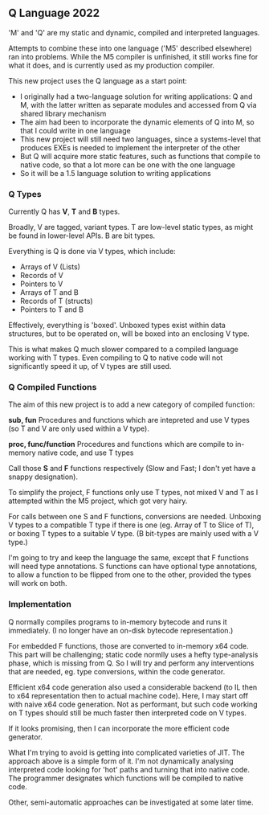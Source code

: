 ## Q Language 2022

'M' and 'Q' are my static and dynamic, compiled and interpreted languages.

Attempts to combine these into one language ('M5' described elsewhere) ran into problems. While the M5 compiler is unfinished, it still works fine for what it does, and is currently used as my production compiler.

This new project uses the Q language as a start point:

* I originally had a two-language solution for writing applications: Q and M, with the latter written as separate modules and accessed from Q via shared library mechanism
* The aim had been to incorporate the dynamic elements of Q into M, so that I could write in one language
* This new project will still need two languages, since a systems-level that produces EXEs is needed to implement the interpreter of the other
* But Q will acquire more static features, such as functions that compile to native code, so that a lot more can be one with the one language
* So it will be a 1.5 language solution to writing applications

### Q Types

Currently Q has **V**, **T** and **B** types.

Broadly, V are tagged, variant types. T are low-level static types, as might be found in lower-level APIs. B are bit types.

Everything is Q is done via V types, which include:

* Arrays of V (Lists)
* Records of V
* Pointers to V
* Arrays of T and B
* Records of T (structs)
* Pointers to T and B

Effectively, everything is 'boxed'. Unboxed types exist within data structures, but to be operated on, will be boxed into an enclosing V type.

This is what makes Q much slower compared to a compiled language working with T types. Even compiling to Q to native code will not significantly speed it up, of V types are still used.

### Q Compiled Functions

The aim of this new project is to add a new category of compiled function:

**sub, fun** Procedures and functions which are intepreted and use V types (so T and V are only used within a V type).

**proc, func/function** Procedures and functions which are compile to in-memory native code, and use T types

Call those **S** and **F** functions respectively (Slow and Fast; I don't yet have a snappy designation).

To simplify the project, F functions only use T types, not mixed V and T as I attempted within the M5 project, which got very hairy.

For calls between one S and F functions, conversions are needed. Unboxing V types to a compatible T type if there is one (eg. Array of T to Slice of T), or boxing T types to a suitable V type. (B bit-types are mainly used with a V type.)

I'm going to try and keep the language the same, except that F functions will need type annotations. S functions can have optional type annotations, to allow a function to be flipped from one to the other, provided the types will work on both.

### Implementation

Q normally compiles programs to in-memory bytecode and runs it immediately. (I no longer have an on-disk bytecode representation.)

For embedded F functions, those are converted to in-memory x64 code. This part will be challenging; static code normlly uses a hefty type-analysis phase, which is missing from Q. So I will try and perform any interventions that are needed, eg. type conversions, within the code generator.

Efficient x64 code generation also used a considerable backend (to IL then to x64 representation then to actual machine code). Here, I may start off with naive x64 code generation. Not as performant, but such code working on T types should still be much faster then interpreted code on V types.

If it looks promising, then I can incorporate the more efficient code generator.

What I'm trying to avoid is getting into complicated varieties of JIT. The approach above is a simple form of it. I'm not dynamically analysing interpreted code looking for 'hot' paths and turning that into native code. The programmer designates which functions will be compiled to native code.

Other, semi-automatic approaches can be investigated at some later time.
